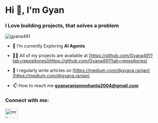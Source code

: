 <h1 align="left">Hi 👋, I'm Gyan</h1>
<h3 align="left">I Love building projects, that solves a problem</h3>

<p align="left"> <img src="https://komarev.com/ghpvc/?username=gyana491&label=Profile%20views&color=0e75b6&style=flat" alt="gyana491" /> </p>


- 🌱 I’m currently Exploring **AI Agents**

- 👨‍💻 All of my projects are available at [https://github.com/Gyana491?tab=repositories](https://github.com/Gyana491?tab=repositories)

- 📝 I regularly write articles on [https://medium.com/@gyana.ranjan](https://medium.com/@gyana.ranjan)

- 📫 How to reach me **gyanaranjanmohanta2004@gmail.com**

<h3 align="left">Connect with me:</h3>
<p align="left">
<a href="https://linkedin.com/in/mr-gyan491" target="blank"><img align="center" src="https://raw.githubusercontent.com/rahuldkjain/github-profile-readme-generator/master/src/images/icons/Social/linked-in-alt.svg" alt="mr-gyan491" height="30" width="40" /></a>
</p>
